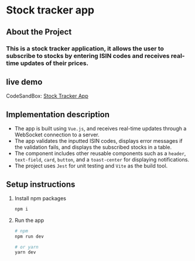 # Stock tracker app

## About the Project

### This is a stock tracker application, it allows the user to subscribe to stocks by entering ISIN codes and receives real-time updates of their prices.

## live demo

CodeSandBox: [Stock Tracker App](https://codesandbox.io/p/github/shadyabouelmakarem/stock-tracker/master?workspaceId=bb72ea86-2cde-4940-9d78-8159e42aa185&file=%2FREADME.md&workspace=%257B%2522activeFileId%2522%253A%2522cldyuwun8000yfogv1ygi9fvi%2522%252C%2522openFiles%2522%253A%255B%2522%252FREADME.md%2522%255D%252C%2522sidebarPanel%2522%253A%2522EXPLORER%2522%252C%2522gitSidebarPanel%2522%253A%2522COMMIT%2522%252C%2522spaces%2522%253A%257B%2522cldyuq17y000x356imbczm2b8%2522%253A%257B%2522key%2522%253A%2522cldyuq17y000x356imbczm2b8%2522%252C%2522name%2522%253A%2522Default%2522%252C%2522devtools%2522%253A%255B%257B%2522key%2522%253A%2522cldyuwvjb000x356i4uecvdbk%2522%252C%2522type%2522%253A%2522PROJECT_SETUP%2522%252C%2522isMinimized%2522%253Afalse%257D%252C%257B%2522type%2522%253A%2522PREVIEW%2522%252C%2522taskId%2522%253A%2522dev%2522%252C%2522port%2522%253A3000%252C%2522key%2522%253A%2522cldyuxhxe009s356ih6bo3gde%2522%252C%2522isMinimized%2522%253Afalse%257D%252C%257B%2522type%2522%253A%2522TASK_LOG%2522%252C%2522taskId%2522%253A%2522dev%2522%252C%2522key%2522%253A%2522cldyuxh28007o356ibt23etva%2522%252C%2522isMinimized%2522%253Afalse%257D%255D%257D%257D%252C%2522currentSpace%2522%253A%2522cldyuq17y000x356imbczm2b8%2522%252C%2522spacesOrder%2522%253A%255B%2522cldyuq17y000x356imbczm2b8%2522%255D%252C%2522hideCodeEditor%2522%253Afalse%257D)

## Implementation description

- The app is built using `Vue.js`, and receives real-time updates through a WebSocket connection to a server.
- The app validates the inputted ISIN codes, displays error messages if the validation fails, and displays the subscribed stocks in a table.
- The component includes other reusable components such as a `header`, `text-field`, `card`, `button`, and a `toast-center` for displaying notifications.
- The project uses `Jest` for unit testing and `Vite` as the build tool.

## Setup instructions

1. Install npm packages

   ```bash
   npm i
   ```

2. Run the app

   ```bash
   # npm
   npm run dev

   # or yarn
   yarn dev
   ```
